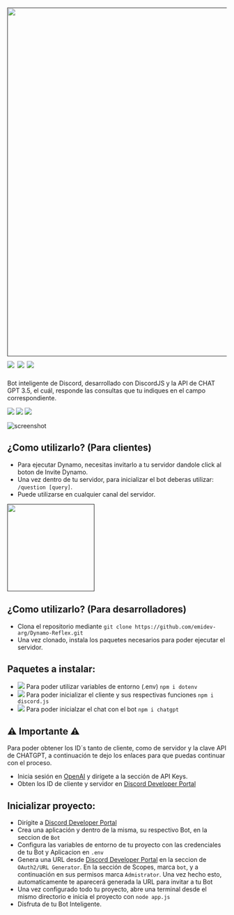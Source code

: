<h1 align="center">
  <br>
  <a href=""><img src="https://media.discordapp.net/attachments/1197653255526826034/1198020281277612062/68747470733a2f2f646973636f72642e6a732e6f72672f7374617469632f6c6f676f2e737667-svg.png?ex=65bd6255&is=65aaed55&hm=6d82165c8e5e3d9b717d7e0c40ba27588fbe28f2849ddd96b19ced9b29132dcb&=&format=webp&quality=lossless&width=1440&height=260"width="800"></a>
  <div align="left">
    <img src="https://img.shields.io/badge/DiscordJS-30adf0">
  <img src="https://img.shields.io/badge/NodeJS-038005">
  <img src="https://img.shields.io/badge/GPT-3.5-32ba6f">
</div>
</h1>

<p>Bot inteligente de Discord, desarrollado con DiscordJS y la API de CHAT GPT 3.5, el cuál, responde las consultas que tu indiques en el campo correspondiente.</p>

<div align="left">
    <img src="https://img.shields.io/badge/DiscordJS-30adf0">
  <img src="https://img.shields.io/badge/NodeJS-038005">
  <img src="https://img.shields.io/badge/GPT-3.5-32ba6f">
</div>

![screenshot](https://res.cloudinary.com/dn7fidyht/image/upload/v1705599828/ohsorp90ppcvquxwvkv4.png)


## ¿Como utilizarlo? (Para clientes)
* Para ejecutar Dynamo, necesitas invitarlo a tu servidor dandole click al boton de Invite Dynamo.
* Una vez dentro de tu servidor, para inicializar el bot deberas utilizar: `/question [query]`.
* Puede utilizarse en cualquier canal del servidor.

<div align="left">
  <a href=""><img src="https://media.discordapp.net/attachments/1197653255526826034/1198002096998465566/invitedynamo.png?ex=65bd5165&is=65aadc65&hm=93524b392636ddb5f963f31380c061573ff89977fc298c32dcf8e6d0151dced7&=&format=webp&quality=lossless" width="200"></a>
</div>


## ¿Como utilizarlo? (Para desarrolladores)
* Clona el repositorio mediante `git clone https://github.com/emidev-arg/Dynamo-Reflex.git`
* Una vez clonado, instala los paquetes necesarios para poder ejecutar el servidor.

## Paquetes a instalar:
* <img src="https://img.shields.io/badge/DotEnv-ded309"> Para poder utilizar variables de entorno (.env) `npm i dotenv`
* <img src="https://img.shields.io/badge/DiscordJS-30adf0"> Para poder inicializar el cliente y sus respectivas funciones `npm i discord.js`
* <img src="https://img.shields.io/badge/CHATGPT-32ba6f"> Para poder inicialzar el chat con el bot `npm i chatgpt`

  
## ⚠️ Importante ⚠️
Para poder obtener los ID´s tanto de cliente, como de servidor y la clave API de CHATGPT, a continuación te dejo los enlaces para que puedas continuar con el proceso.
* Inicia sesión en <a href="https://openai.com/">OpenAI</a> y dirígete a la sección de API Keys.
* Obten los ID de cliente y servidor en <a href="https://discord.com/developers/applications/">Discord Developer Portal</a>


## Inicializar proyecto:
* Dirígite a <a href="https://discord.com/developers/applications/">Discord Developer Portal</a>
* Crea una aplicación y dentro de la misma, su respectivo Bot, en la seccion de `Bot`
* Configura las variables de entorno de tu proyecto con las credenciales de tu Bot y Aplicacion en `.env`
* Genera una URL desde <a href="https://discord.com/developers/applications/">Discord Developer Portal</a> en la seccion de `OAuth2/URL Generator`. En la sección de Scopes, marca `bot`, y a continuación en sus permisos marca `Admistrator`. Una vez hecho esto, automaticamente te aparecerá generada la URL para invitar a tu Bot
* Una vez configurado todo tu proyecto, abre una terminal desde el mismo directorio e inicia el proyecto con `node app.js`
* Disfruta de tu Bot Inteligente.

